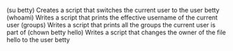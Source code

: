 (su betty) Creates a script that switches the current user to the user betty
(whoami) Writes a script that prints the effective username of the current user
(groups) Writes a script that prints all the groups the current user is part of
(chown betty hello) Writes a script that changes the owner of the file hello to the user betty
